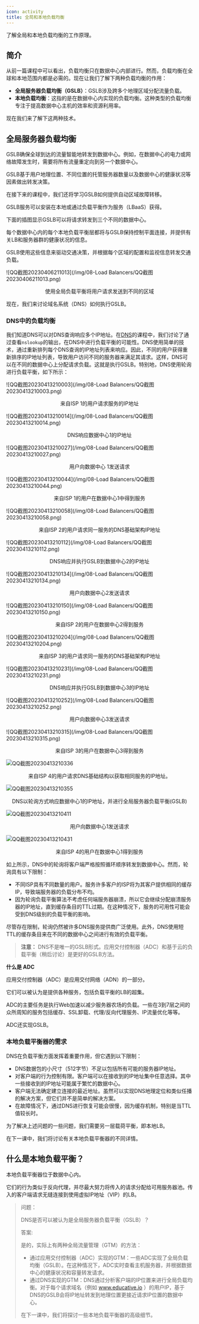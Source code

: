 ```yaml
---
icon: activity
title: 全局和本地负载均衡
---
```



了解全局和本地负载均衡的工作原理。

## 简介

从前一篇课程中可以看出，负载均衡只在数据中心内部进行。然而，负载均衡在全球和本地范围内都是必需的。现在让我们了解下两种负载均衡的作用：

- **全局服务器负载均衡（GSLB）**：GSLB涉及跨多个地理区域分配流量负载。
- **本地负载均衡**：这指的是在数据中心内实现的负载均衡。这种类型的负载均衡专注于提高数据中心主机的效率和资源利用率。

现在我们来了解下这两种技术。

## 全局服务器负载均衡

GSLB确保全球到达的流量智能地转发到数据中心。例如，在数据中心的电力或网络故障发生时，需要将所有流量重定向到另一个数据中心。

GSLB基于用户地理位置、不同位置的托管服务器数量以及数据中心的健康状况等因素做出转发决策。

在接下来的课程中，我们还将学习GSLB如何提供自动区域故障转移。

GSLB服务可以安装在本地或通过负载平衡作为服务（LBaaS）获得。

下面的插图显示GSLB可以将请求转发到三个不同的数据中心。

每个数据中心内的每个本地负载平衡层都将与GSLB保持控制平面连接，并提供有关LB和服务器群的健康状况的信息。 

GSLB使用这些信息来驱动交通决策，并根据每个区域的配置和监视信息转发交通负载。

![QQ截图20230406211013](/img/08-Load Balancers/QQ截图20230406211013.png)

<center>使用全局负载平衡将用户请求发送到不同的区域</center>

现在，我们来讨论域名系统（DNS）如何执行GSLB。

### DNS中的负载均衡

我们知道DNS可以对DNS查询响应多个IP地址。在[DNS](https://www.educative.io/collection/page/10370001/4941429335392256/5728619204182016)的课程中，我们讨论了通过查看`nslookup`的输出，在DNS中进行负载平衡的可能性。DNS使用简单的技术，通过重新排列每个DNS查询的IP地址列表来响应。因此，不同的用户获得重新排序的IP地址列表，导致用户访问不同的服务器来满足其请求。这样，DNS可以在不同的数据中心上分配请求负载。这就是执行GSLB。特别地，DNS使用轮询进行负载平衡，如下所示：

![QQ截图20230413210003](/img/08-Load Balancers/QQ截图20230413210003.png)

<center>来自ISP 1的用户请求服务的IP地址</center>

![QQ截图20230413210014](/img/08-Load Balancers/QQ截图20230413210014.png)

<center>DNS响应数据中心1的IP地址</center>

![QQ截图20230413210027](/img/08-Load Balancers/QQ截图20230413210027.png)

<center>用户向数据中心 1发送请求</center>

![QQ截图20230413210044](/img/08-Load Balancers/QQ截图20230413210044.png)

<center>来自ISP 1的用户在数据中心1中得到服务</center>

![QQ截图20230413210058](/img/08-Load Balancers/QQ截图20230413210058.png)

<center>来自ISP 2的用户请求同一服务的DNS基础架构IP地址</center>

![QQ截图20230413210112](/img/08-Load Balancers/QQ截图20230413210112.png)

<center>DNS响应并执行GSLB到数据中心2的IP地址</center>

![QQ截图20230413210134](/img/08-Load Balancers/QQ截图20230413210134.png)

<center>用户向数据中心2发送请求</center>

![QQ截图20230413210150](/img/08-Load Balancers/QQ截图20230413210150.png)

<center>来自ISP 2的用户在数据中心2得到服务</center>

![QQ截图20230413210204](/img/08-Load Balancers/QQ截图20230413210204.png)

<center>来自ISP 3的用户请求同一服务的DNS基础架构IP地址</center>

![QQ截图20230413210231](/img/08-Load Balancers/QQ截图20230413210231.png)

<center>DNS响应并执行GSLB到数据中心3的IP地址</center>

![QQ截图20230413210252](/img/08-Load Balancers/QQ截图20230413210252.png)

<center>用户向数据中心3发送请求</center>

![QQ截图20230413210315](/img/08-Load Balancers/QQ截图20230413210315.png)

<center>来自ISP 3的用户在数据中心3得到服务 </center>

![QQ截图20230413210336](%2Fimg%2F08-Load%20Balancers%2FQQ%E6%88%AA%E5%9B%BE20230413210336.png)

<center>来自ISP 4的用户请求DNS基础结构以获取相同服务的IP地址。</center>  

![QQ截图20230413210355](%2Fimg%2F08-Load%20Balancers%2FQQ%E6%88%AA%E5%9B%BE20230413210355.png)

<center>DNS以轮询方式响应数据中心1的IP地址，并进行全局服务器负载平衡(GSLB)</center>

![QQ截图20230413210411](%2Fimg%2F08-Load%20Balancers%2FQQ%E6%88%AA%E5%9B%BE20230413210411.png)

<center>用户向数据中心1发送请求</center> 

![QQ截图20230413210431](%2Fimg%2F08-Load%20Balancers%2FQQ%E6%88%AA%E5%9B%BE20230413210431.png)

<center>来自ISP 4的用户在数据中心1得到服务</center>  

如上所示，DNS中的轮询将客户端严格按照循环顺序转发到数据中心。然而，轮询具有以下限制：  
- 不同ISP具有不同数量的用户。服务许多客户的ISP将为其客户提供相同的缓存IP，导致端服务器的负载分布不均。  
- 因为轮询负载平衡算法不考虑任何端服务器崩溃，所以它会继续分配崩溃服务器的IP地址，直到缓存条目的TTL过期。在这种情况下，服务的可用性可能会受到DNS级别的负载平衡的影响。  

尽管存在限制，轮询仍然被许多DNS服务提供商广泛使用。此外，DNS使用短TTL的缓存条目来在不同的数据中心之间进行有效的负载平衡。  
> **注意：** DNS不是唯一的GSLB形式。应用交付控制器（ADC）和基于云的负载平衡（稍后讨论）是更好的GSLB方法。  

**什么是 ADC**  

应用交付控制器（ADC）是应用交付网络（ADN）的一部分。

它们可以被认为是提供各种服务，包括负载平衡的LB的超集。

ADC的主要任务是执行Web加速以减少服务器农场的负载。一些在3到7层之间的众所周知的服务包括缓存、SSL卸载、代理/反向代理服务、IP流量优化等等。

ADC还实现GSLB。  

### 本地负载平衡器的需求  
DNS在负载平衡方面发挥着重要作用，但它遇到以下限制：  
- DNS数据包的小尺寸（512字节）不足以包括所有可能的服务器IP地址。  
- 对客户端的行为控制有限。客户端可以在接收到的IP地址集中任意选择。其中一些接收到的IP地址可能属于繁忙的数据中心。  
- 客户端无法确定建立连接的最近地址。虽然可以实现DNS地理定位和类似任播的解决方案，但它们并不是简单的解决方案。  
- 在故障情况下，通过DNS进行恢复可能会很慢，因为缓存机制，特别是当TTL值较长时。  

为了解决上述问题的一些问题，我们需要另一层载荷平衡，即本地LB。

在下一课中，我们将讨论有关本地负载平衡器的不同详情。  

## 什么是本地负载平衡？  
本地负载平衡器位于数据中心内。

它们的行为类似于反向代理，并尽最大努力将传入的请求分配给可用服务器池。传入的客户端请求无缝连接到使用虚拟IP地址（VIP）的LB。  

>
> 问题：
>
> DNS是否可以被认为是全局服务器负载平衡（GSLB）？  
>
> 答案:
>
> 是的，实际上有两种全局流量管理（GTM）的方法：
>
> - 通过应用交付控制器（ADC）实现的GTM：一些ADC实现了全局负载均衡（GSLB）。在这种情况下，ADC实时查看主机服务器，并根据数据中心的健康状况和容量转发请求。
> - 通过DNS实现的GTM：DNS通过分析客户端的IP位置来进行全局负载均衡。对于每个请求域名（例如 www.educative.io ）的用户IP，基于DNS的GSLB会将IP地址转发到地理位置更接近请求IP位置的数据中心。
>
> 在下一课中，我们将探讨一些本地负载平衡器的高级细节。
